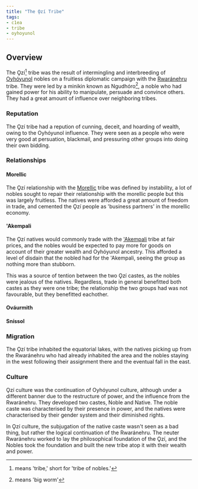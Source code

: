 ```yaml
---
title: "The Ǫzí Tribe"
tags:
- c1ea
- tribe
- oyhoyunol
---
```

## Overview
The Ǫzí[^1] tribe was the result of intermingling and interbreeding of [Oyhóyunol](lore/c1bd/oyhoyunol-tribe.md) nobles on a fruitless diplomatic campaign with the [Rwaránehru](lore/c1bd/rwaranehru-tribe.md) tribe. They were led by a minikin known as Ngudhóro[^2], a noble who had gained power for his ability to manipulate, persuade and convince others. They had a great amount of influence over neighboring tribes.

### Reputation
The Ǫzí tribe had a repution of cunning, deceit, and hoarding of wealth, owing to the Oyhóyunol influence. They were seen as a people who were very good at persuation, blackmail, and pressuring other groups into doing their own bidding.

### Relationships
#### Morellic
The Ǫzí relationship with the [Morellic](lore/c1ea/morellic-tribe.md) tribe was defined by instability, a lot of nobles sought to repair their relationship with the morellic people but this was largely fruitless. The natives were afforded a great amount of freedom in trade, and cemented the Ǫzí people as 'business partners' in the morellic economy.

#### 'Akempali
The Ǫzí natives would commonly trade with the ['Akempali](lore/c1ea/akempali-tribe.md) tribe at fair prices, and the nobles would be expected to pay more for goods on account of their greater wealth and Oyhóyunol ancestry. This afforded a level of disdain that the nobled had for the 'Akempali, seeing the group as nothing more than stubborn.

This was a source of tention between the two Ǫzí castes, as the nobles were jealous of the natives. Regardless, trade in general benefitted both castes as they were one tribe; the relationship the two groups had was not favourable, but they benefitted eachother.

#### Ováurmith


#### Sníssol


### Migration
The Ǫzí tribe inhabited the equatorial lakes, with the natives picking up from the Rwaránehru who had already inhabited the area and the nobles staying in the west following their assignment there and the eventual fall in the east.

### Culture
Ǫzí culture was the continuation of Oyhóyunol culture, although under a different banner due to the restructure of power, and the influence from the Rwaránehru. They developed two castes, Noble and Native. The noble caste was characterised by their presence in power, and the natives were characterised by their gender system and their diminished rights.

In Ǫzí culture, the subjugation of the native caste wasn't seen as a bad thing, but rather the logical continuation of the Rwaránehru. The neuter Rwaránehru worked to lay the philosophical foundation of the Ǫzí, and the Nobles took the foundation and built the new tribe atop it with their wealth and power.

[^1]: means 'tribe,' short for 'tribe of nobles.'
[^2]: means 'big worm'